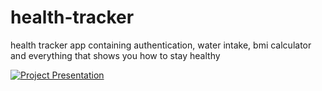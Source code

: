 # health-tracker


health tracker app containing authentication, water intake, bmi calculator and everything that shows you how to stay healthy

[![Project Presentation]()](https://youtu.be/pSm9_6HRiAA)
  
